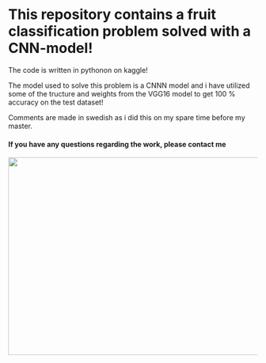 # This repository contains a fruit classification problem solved with a CNN-model!

The code is written in pythonon on kaggle!

The model used to solve this problem is a CNNN model and i have utilized some of the tructure and weights from the VGG16 model to get 100 % accuracy on the test dataset!

Comments are made in swedish as i did this on my spare time before my master.

#### If you have any questions regarding the work, please contact me




<div align="center">
  <img src="https://media4.giphy.com/media/v1.Y2lkPTc5MGI3NjExaHJhN2I4aHB1dHBwMXMxb3hsenh2cW5vOWQwbWZoZGo4YWRzZnA5eiZlcD12MV9pbnRlcm5hbF9naWZfYnlfaWQmY3Q9Zw/RvGJFfFGVzjgU0TT4P/giphy.gif" width="600" height="400"/>
</div>
